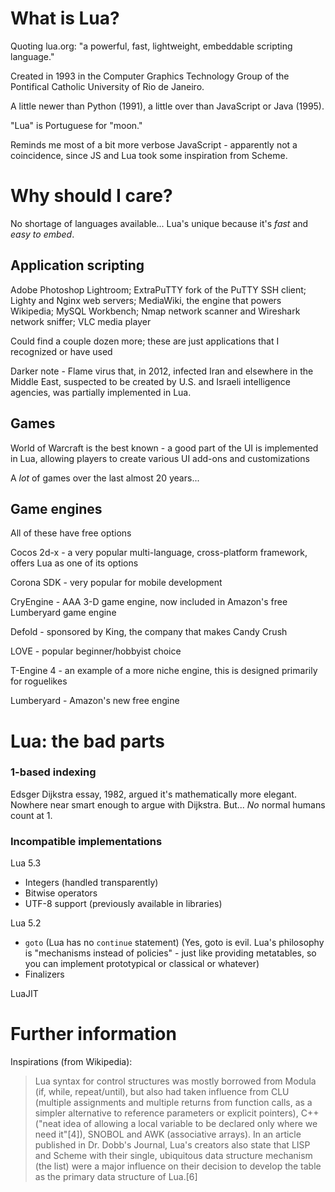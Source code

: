 # What is Lua?

Quoting lua.org: "a powerful, fast, lightweight, embeddable scripting language."

Created in 1993 in the Computer Graphics Technology Group of the Pontifical Catholic University of Rio de Janeiro.

A little newer than Python (1991), a little over than JavaScript or Java (1995).

"Lua" is Portuguese for "moon."

Reminds me most of a bit more verbose JavaScript - apparently not a coincidence, since JS and Lua took some inspiration from Scheme.

# Why should I care?

No shortage of languages available...
Lua's unique because it's _fast_ and _easy to embed_.

## Application scripting

Adobe Photoshop Lightroom; ExtraPuTTY fork of the PuTTY SSH client; Lighty and Nginx web servers; MediaWiki, the engine that powers Wikipedia; MySQL Workbench; Nmap network scanner and Wireshark network sniffer; VLC media player

Could find a couple dozen more; these are just applications that I recognized or have used

Darker note - Flame virus that, in 2012, infected Iran and elsewhere in the Middle East, suspected to be created by U.S. and Israeli intelligence agencies, was partially implemented in Lua.

## Games

World of Warcraft is the best known - a good part of the UI is implemented in Lua, allowing players to create various UI add-ons and customizations

A *lot* of games over the last almost 20 years...

## Game engines

All of these have free options

Cocos 2d-x - a very popular multi-language, cross-platform framework, offers Lua as one of its options

Corona SDK - very popular for mobile development

CryEngine - AAA 3-D game engine, now included in Amazon's free Lumberyard game engine

Defold - sponsored by King, the company that makes Candy Crush

LOVE - popular beginner/hobbyist choice

T-Engine 4 - an example of a more niche engine, this is designed primarily for roguelikes

Lumberyard - Amazon's new free engine

# Lua: the bad parts

### 1-based indexing

Edsger Dijkstra essay, 1982, argued it's mathematically more elegant.
Nowhere near smart enough to argue with Dijkstra.
But...
*No* normal humans count at 1.

### Incompatible implementations

Lua 5.3

* Integers (handled transparently)
* Bitwise operators
* UTF-8 support (previously available in libraries)

Lua 5.2

* `goto` (Lua has no `continue` statement) (Yes, goto is evil. Lua's philosophy is "mechanisms instead of policies" - just like providing metatables, so you can implement prototypical or classical or whatever)
* Finalizers

LuaJIT

# Further information

Inspirations (from Wikipedia):

> Lua syntax for control structures was mostly borrowed from Modula (if, while, repeat/until), but also had taken influence from CLU (multiple assignments and multiple returns from function calls, as a simpler alternative to reference parameters or explicit pointers), C++ ("neat idea of allowing a local variable to be declared only where we need it"[4]), SNOBOL and AWK (associative arrays). In an article published in Dr. Dobb's Journal, Lua's creators also state that LISP and Scheme with their single, ubiquitous data structure mechanism (the list) were a major influence on their decision to develop the table as the primary data structure of Lua.[6]

